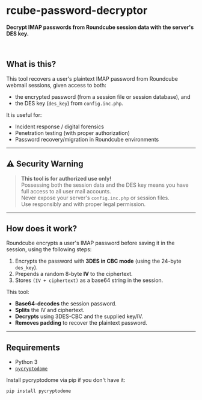 # rcube-password-decryptor

**Decrypt IMAP passwords from Roundcube session data with the server's DES key.**  

<br>

## What is this?

This tool recovers a user's plaintext IMAP password from Roundcube webmail sessions, given access to both:
- the encrypted password (from a session file or session database), and
- the DES key (`des_key`) from `config.inc.php`.

It is useful for:
- Incident response / digital forensics
- Penetration testing (with proper authorization)
- Password recovery/migration in Roundcube environments

---

  

## ⚠️ Security Warning

> **This tool is for authorized use only!**  
> Possessing both the session data and the DES key means you have full access to all user mail accounts.  
> Never expose your server's `config.inc.php` or session files.  
> Use responsibly and with proper legal permission.

---
  

## How does it work?

Roundcube encrypts a user's IMAP password before saving it in the session, using the following steps:
1. Encrypts the password with **3DES in CBC mode** (using the 24-byte `des_key`).
2. Prepends a random 8-byte **IV** to the ciphertext.
3. Stores `(IV + ciphertext)` as a base64 string in the session.

This tool:
- **Base64-decodes** the session password.
- **Splits** the IV and ciphertext.
- **Decrypts** using 3DES-CBC and the supplied key/IV.
- **Removes padding** to recover the plaintext password.

---
  

## Requirements

- Python 3
- [`pycryptodome`](https://pypi.org/project/pycryptodome/)

Install pycryptodome via pip if you don't have it:

```bash
pip install pycryptodome
